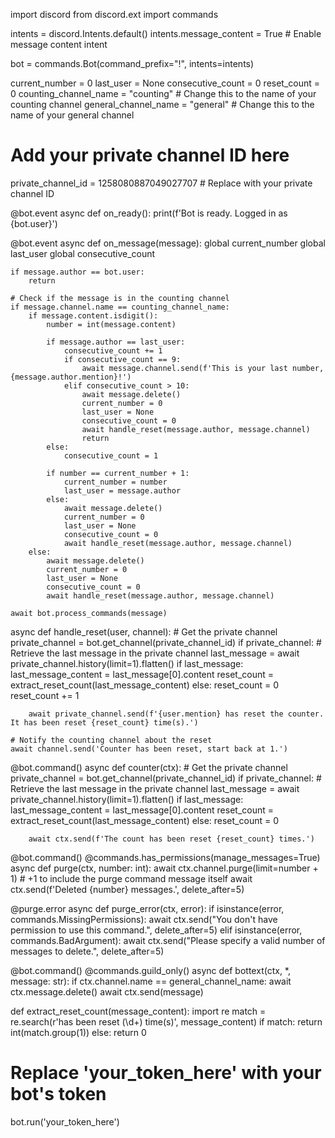 import discord
from discord.ext import commands

intents = discord.Intents.default()
intents.message_content = True  # Enable message content intent

bot = commands.Bot(command_prefix="!", intents=intents)

current_number = 0
last_user = None
consecutive_count = 0
reset_count = 0
counting_channel_name = "counting"  # Change this to the name of your counting channel
general_channel_name = "general"   # Change this to the name of your general channel

# Add your private channel ID here
private_channel_id = 1258080887049027707  # Replace with your private channel ID

@bot.event
async def on_ready():
    print(f'Bot is ready. Logged in as {bot.user}')

@bot.event
async def on_message(message):
    global current_number
    global last_user
    global consecutive_count

    if message.author == bot.user:
        return

    # Check if the message is in the counting channel
    if message.channel.name == counting_channel_name:
        if message.content.isdigit():
            number = int(message.content)

            if message.author == last_user:
                consecutive_count += 1
                if consecutive_count == 9:
                    await message.channel.send(f'This is your last number, {message.author.mention}!')
                elif consecutive_count > 10:
                    await message.delete()
                    current_number = 0
                    last_user = None
                    consecutive_count = 0
                    await handle_reset(message.author, message.channel)
                    return
            else:
                consecutive_count = 1

            if number == current_number + 1:
                current_number = number
                last_user = message.author
            else:
                await message.delete()
                current_number = 0
                last_user = None
                consecutive_count = 0
                await handle_reset(message.author, message.channel)
        else:
            await message.delete()
            current_number = 0
            last_user = None
            consecutive_count = 0
            await handle_reset(message.author, message.channel)

    await bot.process_commands(message)

async def handle_reset(user, channel):
    # Get the private channel
    private_channel = bot.get_channel(private_channel_id)
    if private_channel:
        # Retrieve the last message in the private channel
        last_message = await private_channel.history(limit=1).flatten()
        if last_message:
            last_message_content = last_message[0].content
            reset_count = extract_reset_count(last_message_content)
        else:
            reset_count = 0
        reset_count += 1
        
        await private_channel.send(f'{user.mention} has reset the counter. It has been reset {reset_count} time(s).')
    
    # Notify the counting channel about the reset
    await channel.send('Counter has been reset, start back at 1.')

@bot.command()
async def counter(ctx):
    # Get the private channel
    private_channel = bot.get_channel(private_channel_id)
    if private_channel:
        # Retrieve the last message in the private channel
        last_message = await private_channel.history(limit=1).flatten()
        if last_message:
            last_message_content = last_message[0].content
            reset_count = extract_reset_count(last_message_content)
        else:
            reset_count = 0
        
        await ctx.send(f'The count has been reset {reset_count} times.')

@bot.command()
@commands.has_permissions(manage_messages=True)
async def purge(ctx, number: int):
    await ctx.channel.purge(limit=number + 1)  # +1 to include the purge command message itself
    await ctx.send(f'Deleted {number} messages.', delete_after=5)

@purge.error
async def purge_error(ctx, error):
    if isinstance(error, commands.MissingPermissions):
        await ctx.send("You don't have permission to use this command.", delete_after=5)
    elif isinstance(error, commands.BadArgument):
        await ctx.send("Please specify a valid number of messages to delete.", delete_after=5)

@bot.command()
@commands.guild_only()
async def bottext(ctx, *, message: str):
    if ctx.channel.name == general_channel_name:
        await ctx.message.delete()
        await ctx.send(message)

def extract_reset_count(message_content):
    import re
    match = re.search(r'has been reset (\d+) time\(s\)', message_content)
    if match:
        return int(match.group(1))
    else:
        return 0

# Replace 'your_token_here' with your bot's token
bot.run('your_token_here')
